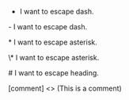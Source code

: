 - I want to escape dash.<br>

\- I want to escape dash.

\* I want to escape asterisk.<br>

\\* I want to escape asterisk.

\# I want to escape heading.



[comment] <> (This is a comment)
